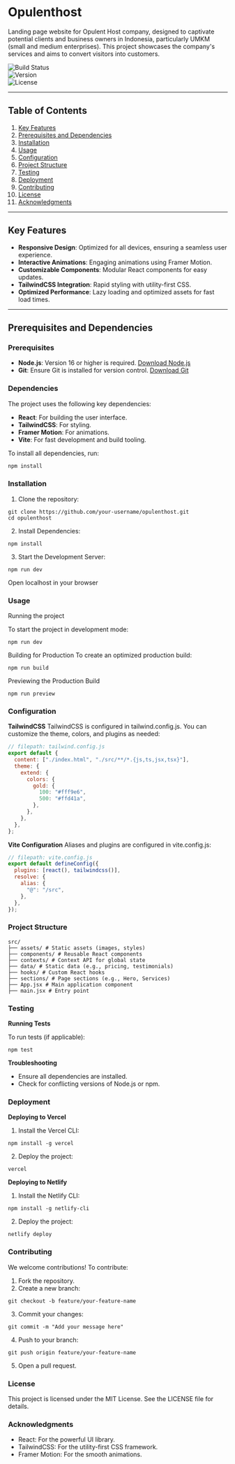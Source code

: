 # Opulenthost

Landing page website for Opulent Host company, designed to captivate potential clients and business owners in Indonesia, particularly UMKM (small and medium enterprises). This project showcases the company's services and aims to convert visitors into customers.

![Build Status](https://img.shields.io/badge/build-passing-brightgreen)  
![Version](https://img.shields.io/badge/version-1.0.0-blue)  
![License](https://img.shields.io/badge/license-MIT-green)

---

## Table of Contents

1. [Key Features](#key-features)
2. [Prerequisites and Dependencies](#prerequisites-and-dependencies)
3. [Installation](#installation)
4. [Usage](#usage)
5. [Configuration](#configuration)
6. [Project Structure](#project-structure)
7. [Testing](#testing)
8. [Deployment](#deployment)
9. [Contributing](#contributing)
10. [License](#license)
11. [Acknowledgments](#acknowledgments)

---

## Key Features

- **Responsive Design**: Optimized for all devices, ensuring a seamless user experience.
- **Interactive Animations**: Engaging animations using Framer Motion.
- **Customizable Components**: Modular React components for easy updates.
- **TailwindCSS Integration**: Rapid styling with utility-first CSS.
- **Optimized Performance**: Lazy loading and optimized assets for fast load times.

---

## Prerequisites and Dependencies

### Prerequisites

- **Node.js**: Version 16 or higher is required. [Download Node.js](https://nodejs.org/)
- **Git**: Ensure Git is installed for version control. [Download Git](https://git-scm.com/)

### Dependencies

The project uses the following key dependencies:

- **React**: For building the user interface.
- **TailwindCSS**: For styling.
- **Framer Motion**: For animations.
- **Vite**: For fast development and build tooling.

To install all dependencies, run:

```bash
npm install
```

### Installation

1. Clone the repository:

```shell
git clone https://github.com/your-username/opulenthost.git
cd opulenthost
```

2. Install Dependencies:

```shell
npm install
```

3. Start the Development Server:

```shell
npm run dev
```

Open localhost in your browser

### Usage

Running the project

To start the project in development mode:

```shell
npm run dev
```

Building for Production
To create an optimized production build:

```shell
npm run build
```

Previewing the Production Build

```shell
npm run preview
```

### Configuration

**TailwindCSS**
TailwindCSS is configured in tailwind.config.js. You can customize the theme, colors, and plugins as needed:

```javascript
// filepath: tailwind.config.js
export default {
  content: ["./index.html", "./src/**/*.{js,ts,jsx,tsx}"],
  theme: {
    extend: {
      colors: {
        gold: {
          100: "#fff9e6",
          500: "#ffd41a",
        },
      },
    },
  },
};
```

**Vite Configuration**
Aliases and plugins are configured in vite.config.js:

```javascript
// filepath: vite.config.js
export default defineConfig({
  plugins: [react(), tailwindcss()],
  resolve: {
    alias: {
      "@": "/src",
    },
  },
});
```

### Project Structure
```
src/
├── assets/ # Static assets (images, styles)
├── components/ # Reusable React components
├── contexts/ # Context API for global state
├── data/ # Static data (e.g., pricing, testimonials)
├── hooks/ # Custom React hooks
├── sections/ # Page sections (e.g., Hero, Services)
├── App.jsx # Main application component
├── main.jsx # Entry point
```
### Testing

**Running Tests**

To run tests (if applicable):

```shell
npm test
```

**Troubleshooting**

- Ensure all dependencies are installed.
- Check for conflicting versions of Node.js or npm.

### Deployment

**Deploying to Vercel**

1. Install the Vercel CLI:

```shell
npm install -g vercel
```

2. Deploy the project:

```shell
vercel
```

**Deploying to Netlify**

1. Install the Netlify CLI:

```shell
npm install -g netlify-cli
```

2. Deploy the project:

```shell
netlify deploy
```

### Contributing

We welcome contributions! To contribute:

1. Fork the repository.
2. Create a new branch:

```shell
git checkout -b feature/your-feature-name
```

3. Commit your changes:

```shell
git commit -m "Add your message here"
```

4. Push to your branch:

```shell
git push origin feature/your-feature-name
```

5. Open a pull request.

### License

This project is licensed under the MIT License. See the LICENSE file for details.

### Acknowledgments

- React: For the powerful UI library.
- TailwindCSS: For the utility-first CSS framework.
- Framer Motion: For the smooth animations.
